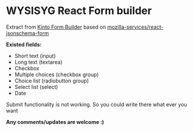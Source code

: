 # WYSISYG React Form builder

Extract from [Kinto Form Builder](https://github.com/Kinto/formbuilder)
based on [mozilla-services/react-jsonschema-form](https://github.com/mozilla-services/react-jsonschema-form)


**Existed fields:**
* Short text (input)
* Long text (textarea)
* Checkbox
* Multiple choices (checkbox group) 
* Choice list (radiobutton group)
* Select list (select)
* Date

Submit functionality is not working. So you could write there what ever you want

**Any comments/updates are welcome :)**